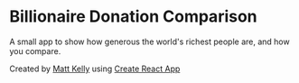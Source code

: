 # Billionaire Donation Comparison

A small app to show how generous the world's richest people are, and how you compare.

Created by [Matt Kelly](https://mjk90.github.io/) using [Create React App](https://github.com/facebook/create-react-app)
